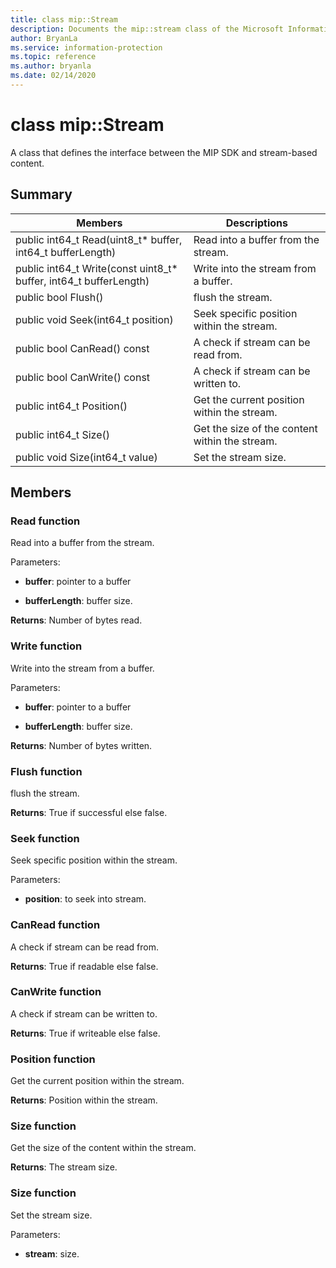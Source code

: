 ```yaml
---
title: class mip::Stream 
description: Documents the mip::stream class of the Microsoft Information Protection (MIP) SDK.
author: BryanLa
ms.service: information-protection
ms.topic: reference
ms.author: bryanla
ms.date: 02/14/2020
---
```


# class mip::Stream 
A class that defines the interface between the MIP SDK and stream-based content.
  
## Summary
 Members                        | Descriptions                                
--------------------------------|---------------------------------------------
public int64_t Read(uint8_t* buffer, int64_t bufferLength)  |  Read into a buffer from the stream.
public int64_t Write(const uint8_t* buffer, int64_t bufferLength)  |  Write into the stream from a buffer.
public bool Flush()  |  flush the stream.
public void Seek(int64_t position)  |  Seek specific position within the stream.
public bool CanRead() const  |  A check if stream can be read from.
public bool CanWrite() const  |  A check if stream can be written to.
public int64_t Position()  |  Get the current position within the stream.
public int64_t Size()  |  Get the size of the content within the stream.
public void Size(int64_t value)  |  Set the stream size.
  
## Members
  
### Read function
Read into a buffer from the stream.

Parameters:  
* **buffer**: pointer to a buffer 


* **bufferLength**: buffer size. 



  
**Returns**: Number of bytes read.
  
### Write function
Write into the stream from a buffer.

Parameters:  
* **buffer**: pointer to a buffer 


* **bufferLength**: buffer size. 



  
**Returns**: Number of bytes written.
  
### Flush function
flush the stream.

  
**Returns**: True if successful else false.
  
### Seek function
Seek specific position within the stream.

Parameters:  
* **position**: to seek into stream.


  
### CanRead function
A check if stream can be read from.

  
**Returns**: True if readable else false.
  
### CanWrite function
A check if stream can be written to.

  
**Returns**: True if writeable else false.
  
### Position function
Get the current position within the stream.

  
**Returns**: Position within the stream.
  
### Size function
Get the size of the content within the stream.

  
**Returns**: The stream size.
  
### Size function
Set the stream size.

Parameters:  
* **stream**: size.


